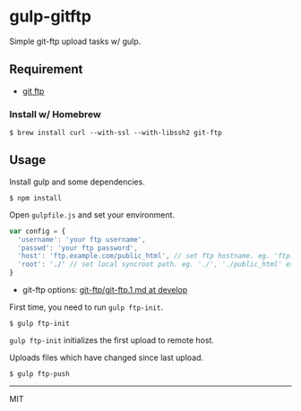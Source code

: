 # gulp-gitftp

Simple git-ftp upload tasks w/ gulp.

## Requirement

* [git ftp](https://github.com/git-ftp/git-ftp)

### Install w/ Homebrew

```
$ brew install curl --with-ssl --with-libssh2 git-ftp
```

## Usage

Install gulp and some dependencies.

```
$ npm install
```

Open `gulpfile.js` and set your environment.

```js
var config = {
  'username': 'your ftp username',
  'passwd': 'your ftp password',
  'host': 'ftp.example.com/public_html', // set ftp hostname. eg. 'ftp.example.com/htdocs'
  'root': './' // set local syncroot path. eg. './', './public_html' etc
}
```

* git-ftp options:  [git-ftp/git-ftp.1.md at develop](https://github.com/git-ftp/git-ftp/blob/develop/man/git-ftp.1.md)

First time, you need to run `gulp ftp-init`.

```
$ gulp ftp-init
```

`gulp ftp-init` initializes the first upload to remote host.

Uploads files which have changed since last upload.

```
$ gulp ftp-push
```

---

MIT
